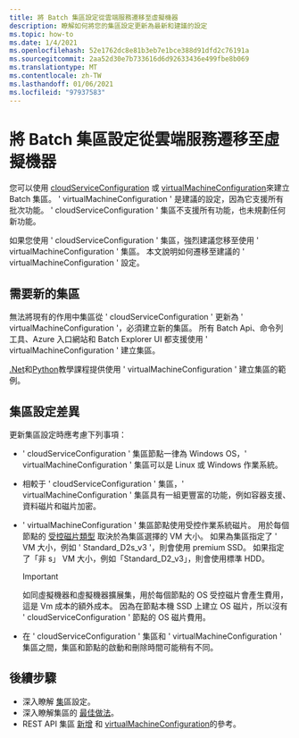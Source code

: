 ```yaml
---
title: 將 Batch 集區設定從雲端服務遷移至虛擬機器
description: 瞭解如何將您的集區設定更新為最新和建議的設定
ms.topic: how-to
ms.date: 1/4/2021
ms.openlocfilehash: 52e1762dc8e81b3eb7e1bce388d91dfd2c76191a
ms.sourcegitcommit: 2aa52d30e7b733616d6d92633436e499fbe8b069
ms.translationtype: MT
ms.contentlocale: zh-TW
ms.lasthandoff: 01/06/2021
ms.locfileid: "97937583"
---
```

# <a name="migrate-batch-pool-configuration-from-cloud-services-to-virtual-machines"></a>將 Batch 集區設定從雲端服務遷移至虛擬機器

您可以使用 [cloudServiceConfiguration](https://docs.microsoft.com/rest/api/batchservice/pool/add#cloudserviceconfiguration) 或 [virtualMachineConfiguration](https://docs.microsoft.com/rest/api/batchservice/pool/add#virtualmachineconfiguration)來建立 Batch 集區。 ' virtualMachineConfiguration ' 是建議的設定，因為它支援所有批次功能。 ' cloudServiceConfiguration ' 集區不支援所有功能，也未規劃任何新功能。

如果您使用 ' cloudServiceConfiguration ' 集區，強烈建議您移至使用 ' virtualMachineConfiguration ' 集區。 本文說明如何遷移至建議的 ' virtualMachineConfiguration ' 設定。

## <a name="new-pools-are-required"></a>需要新的集區

無法將現有的作用中集區從 ' cloudServiceConfiguration ' 更新為 ' virtualMachineConfiguration '，必須建立新的集區。 所有 Batch Api、命令列工具、Azure 入口網站和 Batch Explorer UI 都支援使用 ' virtualMachineConfiguration ' 建立集區。

[.Net](tutorial-parallel-dotnet.md)和[Python](tutorial-parallel-python.md)教學課程提供使用 ' virtualMachineConfiguration ' 建立集區的範例。

## <a name="pool-configuration-differences"></a>集區設定差異

更新集區設定時應考慮下列事項：

- ' cloudServiceConfiguration ' 集區節點一律為 Windows OS，' virtualMachineConfiguration ' 集區可以是 Linux 或 Windows 作業系統。
- 相較于 ' cloudServiceConfiguration ' 集區，' virtualMachineConfiguration ' 集區具有一組更豐富的功能，例如容器支援、資料磁片和磁片加密。
- ' virtualMachineConfiguration ' 集區節點使用受控作業系統磁片。 用於每個節點的 [受控磁片類型](../virtual-machines/disks-types.md) 取決於為集區選擇的 VM 大小。 如果為集區指定了 ' VM 大小，例如 ' Standard_D2s_v3 '，則會使用 premium SSD。 如果指定了「非 s」 VM 大小，例如「Standard_D2_v3」，則會使用標準 HDD。

   > [!IMPORTANT]
   > 如同虛擬機器和虛擬機器擴展集，用於每個節點的 OS 受控磁片會產生費用，這是 Vm 成本的額外成本。 因為在節點本機 SSD 上建立 OS 磁片，所以沒有 ' cloudServiceConfiguration ' 節點的 OS 磁片費用。

- 在 ' cloudServiceConfiguration ' 集區和 ' virtualMachineConfiguration ' 集區之間，集區和節點的啟動和刪除時間可能稍有不同。

## <a name="next-steps"></a>後續步驟

- 深入瞭解 [集](nodes-and-pools.md#configurations)區設定。
- 深入瞭解集區的 [最佳做法](best-practices.md#pools)。
- REST API 集區 [新增](https://docs.microsoft.com/rest/api/batchservice/pool/add) 和 [virtualMachineConfiguration](https://docs.microsoft.com/rest/api/batchservice/pool/add#virtualmachineconfiguration)的參考。
